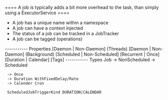 ==== A job is typically adds a bit more overhead to the task, than simply using a ExecutorService ====
* A job has a unique name within a namespace
* A job can have a context injected
* The status of a job can be tracked in a JobTracker
* A job can be tagged (operations)



----------- Properties
      [Daemon | Non-Daemon]  (Threads)
      [Daemon | Non-Daemon]  (Background)
      [Scheduled | Non-Scheduled]
        [Recurrent | Once]
        [Duration | Calendar]
      [Tags]
----------- Types
Job
  -> NonScheduled
  -> Scheduled
      
      
     -> Once
     -> Duration WithFixedDelay/Rate
     -> Calender Cron
     
     ScheduledJobTriggerKind DURATION|CALENDAR
